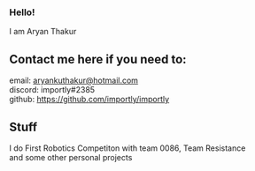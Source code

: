 ### Hello!
I am Aryan Thakur

## Contact me here if you need to:
email: aryankuthakur@hotmail.com  
discord: importly#2385  
github: https://github.com/importly/importly  

## Stuff 
I do First Robotics Competiton with team 0086, Team Resistance  
and some other personal projects
